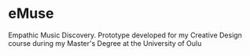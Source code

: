 # eMuse
Empathic Music Discovery. Prototype developed for my Creative Design course during my Master's Degree at the University of Oulu
